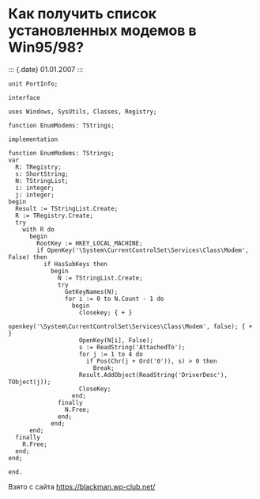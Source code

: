Как получить список установленных модемов в Win95/98?
=====================================================

::: {.date}
01.01.2007
:::

    unit PortInfo;
     
    interface
     
    uses Windows, SysUtils, Classes, Registry;
     
    function EnumModems: TStrings;
     
    implementation
     
    function EnumModems: TStrings;
    var
      R: TRegistry;
      s: ShortString;
      N: TStringList;
      i: integer;
      j: integer;
    begin
      Result := TStringList.Create;
      R := TRegistry.Create;
      try
        with R do
          begin
            RootKey := HKEY_LOCAL_MACHINE;
            if OpenKey('\System\CurrentControlSet\Services\Class\Modem', False) then
              if HasSubKeys then
                begin
                  N := TStringList.Create;
                  try
                    GetKeyNames(N);
                    for i := 0 to N.Count - 1 do
                      begin
                        closekey; { + }
                        openkey('\System\CurrentControlSet\Services\Class\Modem', false); { + }
                        OpenKey(N[i], False);
                        s := ReadString('AttachedTo');
                        for j := 1 to 4 do
                          if Pos(Chr(j + Ord('0')), s) > 0 then
                            Break;
                        Result.AddObject(ReadString('DriverDesc'), TObject(j));
                        CloseKey;
                      end;
                  finally
                    N.Free;
                  end;
                end;
          end;
      finally
        R.Free;
      end;
    end;
     
    end.

Взято с сайта <https://blackman.wp-club.net/>
